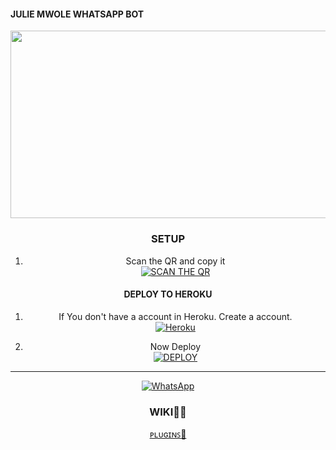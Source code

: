 #### JULIE MWOLE WHATSAPP BOT
<div align="center">
  <img border-radius: 30px src="https://i.imgur.com/RS3FgKz.jpeg" width="1000" height="300"/>

<br />



### SETUP

1. Scan the QR and copy it
    <br>
<a href='https://levanter.onrender.com/md' target="_blank"><img alt='SCAN THE QR' src='https://img.shields.io/badge/Scan_qr-100000?style=for-the-badge&logo=scan&logoColor=white&labelColor=black&color=black'/></a>

#### DEPLOY TO HEROKU 

1. If You don't have a account in Heroku. Create a account.
    <br>
<a href='https://signup.heroku.com/' target="_blank"><img alt='Heroku' src='https://img.shields.io/badge/-Create-black?style=for-the-badge&logo=heroku&logoColor=white'/></a>

3. Now Deploy
    <br>
<a href='https://dashboard.heroku.com/new?button-url=https://github.com/Luciferhere2/Julie-mwole&template=https://github.com/Luciferhere2/Julie-mwole.git' target="_blank"><img alt='DEPLOY' src='https://img.shields.io/badge/-DEPLOY-black?style=for-the-badge&logo=heroku&logoColor=white'/></a>


  
***
<a href="https://chat.whatsapp.com/H7IlnOYuh0TBqAe19NDov0"><img alt="WhatsApp" src="https://img.shields.io/badge/-Whatsapp%20Group-black?style=for-the-badge&logo=whatsapp&logoColor=white"/></a>

### WIKI👼🏻

<a href="https://github.com/Luciferhere2/Julie-mwole-plugins">ᴩʟᴜɢɪɴꜱ🍒</a>
